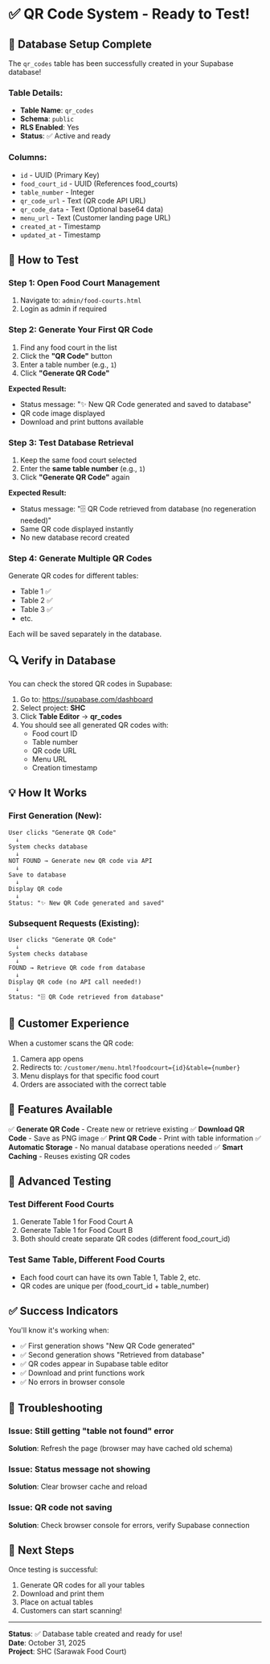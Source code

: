 # ✅ QR Code System - Ready to Test!

## 🎉 Database Setup Complete

The `qr_codes` table has been successfully created in your Supabase database!

### Table Details:
- **Table Name**: `qr_codes`
- **Schema**: `public`
- **RLS Enabled**: Yes
- **Status**: ✅ Active and ready

### Columns:
- `id` - UUID (Primary Key)
- `food_court_id` - UUID (References food_courts)
- `table_number` - Integer
- `qr_code_url` - Text (QR code API URL)
- `qr_code_data` - Text (Optional base64 data)
- `menu_url` - Text (Customer landing page URL)
- `created_at` - Timestamp
- `updated_at` - Timestamp

## 🧪 How to Test

### Step 1: Open Food Court Management
1. Navigate to: `admin/food-courts.html`
2. Login as admin if required

### Step 2: Generate Your First QR Code
1. Find any food court in the list
2. Click the **"QR Code"** button
3. Enter a table number (e.g., `1`)
4. Click **"Generate QR Code"**

**Expected Result:**
- Status message: "✨ New QR Code generated and saved to database"
- QR code image displayed
- Download and print buttons available

### Step 3: Test Database Retrieval
1. Keep the same food court selected
2. Enter the **same table number** (e.g., `1`)
3. Click **"Generate QR Code"** again

**Expected Result:**
- Status message: "🗄️ QR Code retrieved from database (no regeneration needed)"
- Same QR code displayed instantly
- No new database record created

### Step 4: Generate Multiple QR Codes
Generate QR codes for different tables:
- Table 1 ✅
- Table 2 ✅
- Table 3 ✅
- etc.

Each will be saved separately in the database.

## 🔍 Verify in Database

You can check the stored QR codes in Supabase:

1. Go to: https://supabase.com/dashboard
2. Select project: **SHC**
3. Click **Table Editor** → **qr_codes**
4. You should see all generated QR codes with:
   - Food court ID
   - Table number
   - QR code URL
   - Menu URL
   - Creation timestamp

## 💡 How It Works

### First Generation (New):
```
User clicks "Generate QR Code"
  ↓
System checks database
  ↓
NOT FOUND → Generate new QR code via API
  ↓
Save to database
  ↓
Display QR code
  ↓
Status: "✨ New QR Code generated and saved"
```

### Subsequent Requests (Existing):
```
User clicks "Generate QR Code"
  ↓
System checks database
  ↓
FOUND → Retrieve QR code from database
  ↓
Display QR code (no API call needed!)
  ↓
Status: "🗄️ QR Code retrieved from database"
```

## 📱 Customer Experience

When a customer scans the QR code:
1. Camera app opens
2. Redirects to: `/customer/menu.html?foodcourt={id}&table={number}`
3. Menu displays for that specific food court
4. Orders are associated with the correct table

## 🎨 Features Available

✅ **Generate QR Code** - Create new or retrieve existing
✅ **Download QR Code** - Save as PNG image
✅ **Print QR Code** - Print with table information
✅ **Automatic Storage** - No manual database operations needed
✅ **Smart Caching** - Reuses existing QR codes

## 🔧 Advanced Testing

### Test Different Food Courts
1. Generate Table 1 for Food Court A
2. Generate Table 1 for Food Court B
3. Both should create separate QR codes (different food_court_id)

### Test Same Table, Different Food Courts
- Each food court can have its own Table 1, Table 2, etc.
- QR codes are unique per (food_court_id + table_number)

## ✅ Success Indicators

You'll know it's working when:
- ✅ First generation shows "New QR Code generated"
- ✅ Second generation shows "Retrieved from database"
- ✅ QR codes appear in Supabase table editor
- ✅ Download and print functions work
- ✅ No errors in browser console

## 🐛 Troubleshooting

### Issue: Still getting "table not found" error
**Solution**: Refresh the page (browser may have cached old schema)

### Issue: Status message not showing
**Solution**: Clear browser cache and reload

### Issue: QR code not saving
**Solution**: Check browser console for errors, verify Supabase connection

## 🎯 Next Steps

Once testing is successful:
1. Generate QR codes for all your tables
2. Download and print them
3. Place on actual tables
4. Customers can start scanning!

---

**Status**: ✅ Database table created and ready for use!  
**Date**: October 31, 2025  
**Project**: SHC (Sarawak Food Court)
